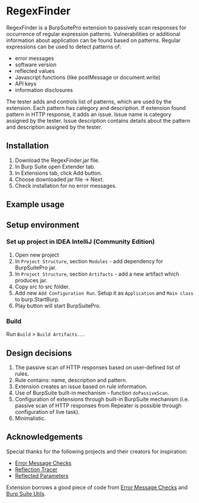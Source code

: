 # RegexFinder

RegexFinder is a BurpSuitePro extension to passively scan responses for occurrence of regular expression patterns. 
Vulnerabilities or additional information about application can be found based on patterns. 
Regular expressions can be used to detect patterns of:

- error messages
- software version
- reflected values
- Javascript functions (like postMessage or document.write)
- API keys
- information disclosures

The tester adds and controls list of patterns, which are used by the extension. 
Each pattern has category and description. 
If extension found pattern in HTTP response, it adds an issue.
Issue name is category assigned by the tester. 
Issue description contains details about the pattern and description assigned by the tester.

## Installation

1. Download the RegexFinder.jar file.
2. In Burp Suite open Extender tab. 
3. In Extensions tab, click Add button.
4. Choose downloaded jar file -> Next.
5. Check installation for no error messages.

## Example usage


  

##  Setup environment

### Set up project in IDEA IntelliJ (Community Edition)

1. Open new project
2. In `Project Structure`, section `Modules` -  add dependency for BurpSuitePro jar.
3. In `Project Structure`, section `Artifacts` - add a new artifact which produces jar.
4. Copy src to src folder.
5. Add new `Add Configuration Run`. Setup it as `Application` and `Main class` to burp.StartBurp.
6. Play button will start BurpSuitePro.

### Build

Run `Build` > `Build Artifacts...`

## Design decisions

1. The passive scan of HTTP responses based on user-defined list of rules.
2. Rule contains: name, description and pattern.
3. Extension creates an issue based on rule information. 
4. Use of BurpSuite built-in mechanism - function `doPassiveScan`.
5. Configuration of extensions through built-in BurpSuite mechanism (i.e. passive scan of HTTP responses from Repeater is possible through configuration of live task).
6. Minimalistic.

## Acknowledgements

Special thanks for the following projects and their creators for inspiration:

- [Error Message Checks](https://github.com/augustd/burp-suite-error-message-checks)
- [Reflection Tracer](https://github.com/securityewok/Reflection-Tracer)   
- [Reflected Parameters](https://github.com/portswigger/reflected-parameters)

Extension borrows a good piece of code from [Error Message Checks](https://github.com/augustd/burp-suite-error-message-checks) and [Burp Suite Utils](https://github.com/augustd/burp-suite-utils).

